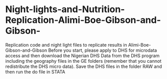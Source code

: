 # Night-lights-and-Nutrition-Replication-Alimi-Boe-Gibson-and-Gibson-
Replication code and night light files to replicate results in Alimi-Boe-Gibson-and-Gibson
Before you start, please apply to DHS for microdata access and then download the Nigerian DHS Data from the DHS program including the geography files in the GE folders (remember that you cannot redistribute the DHS micro data).
Save the DHS files in the folder RAW and then run the do file in STATA


